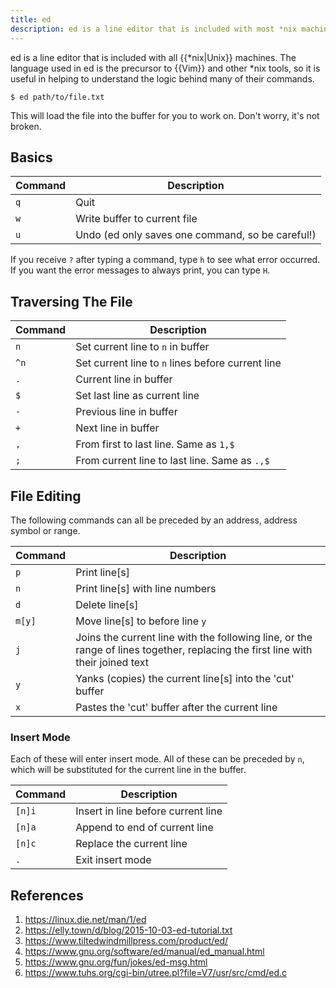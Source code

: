 ```yaml
---
title: ed
description: ed is a line editor that is included with most *nix machines.
---
```


ed is a line editor that is included with all {{\*nix|Unix}} machines. The language used in ed is the precursor to {{Vim}} and other \*nix tools, so it is useful in helping to understand the logic behind many of their commands.

```shell
$ ed path/to/file.txt
```

This will load the file into the buffer for you to work on. Don't worry, it's not broken.

## Basics

Command  | Description
--- | ---
`q` | Quit
`w` | Write buffer to current file
`u` | Undo (ed only saves one command, so be careful!)

If you receive `?` after typing a command, type `h` to see what error occurred. If you want the error messages to always print, you can type `H`.

## Traversing The File

Command  | Description
--- | ---
`n` | Set current line to `n` in buffer
`^n` | Set current line to `n` lines before current line
`.` | Current line in buffer
`$` | Set last line as current line
`-` | Previous line in buffer
`+` | Next line in buffer
`,` | From first to last line. Same as `1,$`
`;` | From current line to last line. Same as `.,$`

## File Editing

The following commands can all be preceded by an address, address symbol or range.

Command  | Description
--- | ---
`p` | Print line[s]
`n` | Print line[s] with line numbers
`d` | Delete line[s]
`m[y]` | Move line[s] to before line `y`
`j` | Joins the current line with the following line, or the range of lines together, replacing the first line with their joined text
`y` | Yanks (copies) the current line[s] into the 'cut' buffer
`x` | Pastes the 'cut' buffer after the current line

### Insert Mode

Each of these will enter insert mode. All of these can be preceded by `n`, which will be substituted for the current line in the buffer.

Command | Description
--- | ----
`[n]i` | Insert in line before current line
`[n]a` | Append to end of current line
`[n]c` | Replace the current line
`.` | Exit insert mode


## References

1. https://linux.die.net/man/1/ed
1. https://elly.town/d/blog/2015-10-03-ed-tutorial.txt
1. https://www.tiltedwindmillpress.com/product/ed/
1. https://www.gnu.org/software/ed/manual/ed_manual.html
1. https://www.gnu.org/fun/jokes/ed-msg.html
1. https://www.tuhs.org/cgi-bin/utree.pl?file=V7/usr/src/cmd/ed.c
